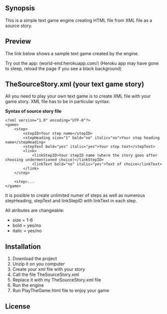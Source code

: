 ## Synopsis 

This is a simple text game engine creating HTML file from XML file as a source story. 

## Preview

The link below shows a sample text game created by the engine. 

Try out the app: (world-end.herokuapp.com/) (Heroku app may have gone to sleep, reload the page if you see a black background)

## TheSourceStory.xml (your text game story)

All you need to play your own text game is to create XML file with your game story. 
XML file has to be in particular syntax:

**Syntax of source story file**

```
<?xml version="1.0" encoding="UTF-8"?>
<game>
	<step>
		<stepID>Your step name</stepID>
		<stepHeading size="1" bold="no" italic="no">Your step heading name</stepHeading>
		<stepText bold="yes" italic="yes">Your step text</stepText>
		<link>
			<linkStepID>Your stepID name (where the story goes after choosing undermentioned choice)</linkStepID>
			<linkText bold="no" italic="yes">Text of choice</linkText>
		</link>
	</step>
	
	<step>...
</game>
```

It is posiible to create unlimited numer of steps as well as numerous stepHeading, stepText and linkStepID with linkText in each step. 

All atributes are changeable:

* size = 1-6
* bold = yes/no
* italic = yes/no

## Installation

1. Download the project
2. Unzip it on you computer
3. Create your xml file with your story
4. Call the file TheSourceStory.xml
5. Replace it with my TheSourceStory.xml file
6. Run the engine
7. Run PlayTheGame.html file to enjoy your game

## License


